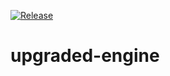 [![Release](https://github.com/LocalAccount1/upgraded-engine/actions/workflows/blank.yml/badge.svg?branch=main&event=create)](https://github.com/LocalAccount1/upgraded-engine/actions/workflows/blank.yml)
# upgraded-engine
